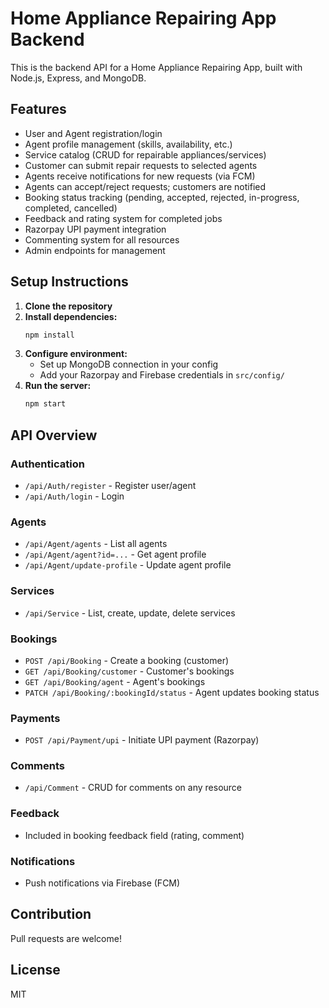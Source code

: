 # Home Appliance Repairing App Backend

This is the backend API for a Home Appliance Repairing App, built with Node.js, Express, and MongoDB.

## Features
- User and Agent registration/login
- Agent profile management (skills, availability, etc.)
- Service catalog (CRUD for repairable appliances/services)
- Customer can submit repair requests to selected agents
- Agents receive notifications for new requests (via FCM)
- Agents can accept/reject requests; customers are notified
- Booking status tracking (pending, accepted, rejected, in-progress, completed, cancelled)
- Feedback and rating system for completed jobs
- Razorpay UPI payment integration
- Commenting system for all resources
- Admin endpoints for management

## Setup Instructions

1. **Clone the repository**
2. **Install dependencies:**
   ```bash
   npm install
   ```
3. **Configure environment:**
   - Set up MongoDB connection in your config
   - Add your Razorpay and Firebase credentials in `src/config/`
4. **Run the server:**
   ```bash
   npm start
   ```

## API Overview

### Authentication
- `/api/Auth/register` - Register user/agent
- `/api/Auth/login` - Login

### Agents
- `/api/Agent/agents` - List all agents
- `/api/Agent/agent?id=...` - Get agent profile
- `/api/Agent/update-profile` - Update agent profile

### Services
- `/api/Service` - List, create, update, delete services

### Bookings
- `POST /api/Booking` - Create a booking (customer)
- `GET /api/Booking/customer` - Customer's bookings
- `GET /api/Booking/agent` - Agent's bookings
- `PATCH /api/Booking/:bookingId/status` - Agent updates booking status

### Payments
- `POST /api/Payment/upi` - Initiate UPI payment (Razorpay)

### Comments
- `/api/Comment` - CRUD for comments on any resource

### Feedback
- Included in booking feedback field (rating, comment)

### Notifications
- Push notifications via Firebase (FCM)

## Contribution
Pull requests are welcome!

## License
MIT 